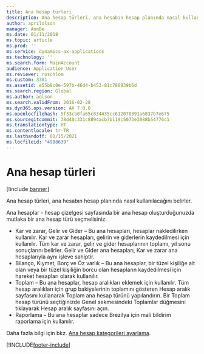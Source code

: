 ```yaml
---
title: Ana hesap türleri
description: Ana hesap türleri, ana hesabın hesap planında nasıl kullanılacağını belirler.
author: aprilolson
manager: AnnBe
ms.date: 01/11/2018
ms.topic: article
ms.prod: ''
ms.service: dynamics-ax-applications
ms.technology: ''
ms.search.form: MainAccount
audience: Application User
ms.reviewer: roschlom
ms.custom: 3381
ms.assetid: e55b9c0e-597b-46d4-b453-81c780939b6d
ms.search.region: Global
ms.author: aolson
ms.search.validFrom: 2016-02-28
ms.dyn365.ops.version: AX 7.0.0
ms.openlocfilehash: 5f33cb0fa65c834435cc612070391a6837b7e675
ms.sourcegitcommit: 38d40c331c8894acb7b119c5073e3088b54776c1
ms.translationtype: HT
ms.contentlocale: tr-TR
ms.lasthandoff: 01/15/2021
ms.locfileid: "4988639"
---
```

# <a name="main-account-types"></a>Ana hesap türleri

[!include [banner](../includes/banner.md)]

Ana hesap türleri, ana hesabın hesap planında nasıl kullanılacağını belirler.

Ana hesaplar - hesap çizelgesi sayfasında bir ana hesap oluşturduğunuzda mutlaka bir ana hesap türü seçmelisiniz.
-   Kar ve zarar, Gelir ve Gider – Bu ana hesapları, hesaplar nakledilirken kullanılır. Kar ve zarar hesapları, gelirin ve giderlerin kaydedilmesi için kullanılır. Tüm kar ve zarar, gelir ve gider hesaplarının toplamı, yıl sonu sonuçlarını belirler. Gelir ve Gider ana hesapları, Kar ve zarar ana hesaplarıyla aynı işleve sahiptir.
-   Bilanço, Kıymet, Borç ve Öz varlık – Bu ana hesaplar, bir tüzel kişiliğe ait olan veya bir tüzel kişiliğin borcu olan hesapların kaydedilmesi için hareket hesapları olarak kullanılır.
-   Toplam – Bu ana hesaplar, hesap aralıkları eklemek için kullanılır. Tüm hesap aralıkları için grup bakiyelerinin toplamını gösteren Hesap aralık sayfasını kullanarak Toplam ana hesap türünü yapılandırın. Bir Toplam hesap türünü seçtiğinizde Genel sekmesindeki Toplamlar düğmesini tıklayarak Hesap aralık sayfasını açın.
-   Raporlama – Bu ana hesaplar sadece Brezilya için mali bildirim raporlama için kullanılır.

Daha fazla bilgi için bkz. [Ana hesap kategorileri ayarlama](tasks/set-up-main-account-categories.md).





[!INCLUDE[footer-include](../../includes/footer-banner.md)]